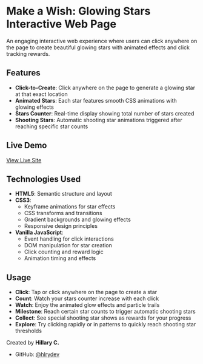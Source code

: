 # Make a Wish: Glowing Stars Interactive Web Page

An engaging interactive web experience where users can click anywhere on the page to create beautiful glowing stars with animated effects and click tracking rewards.

## Features

- **Click-to-Create**: Click anywhere on the page to generate a glowing star at that exact location
- **Animated Stars**: Each star features smooth CSS animations with glowing effects
- **Stars Counter**: Real-time display showing total number of stars created
- **Shooting Stars**: Automatic shooting star animations triggered after reaching specific star counts

## Live Demo

[View Live Site](https://hlrydev.github.io/Make_A_Wish/)

## Technologies Used

- **HTML5**: Semantic structure and layout
- **CSS3**: 
  - Keyframe animations for star effects
  - CSS transforms and transitions
  - Gradient backgrounds and glowing effects
  - Responsive design principles
- **Vanilla JavaScript**:
  - Event handling for click interactions
  - DOM manipulation for star creation
  - Click counting and reward logic
  - Animation timing and effects

## Usage

- **Click**: Tap or click anywhere on the page to create a star
- **Count**: Watch your stars counter increase with each click
- **Watch**: Enjoy the animated glow effects and particle trails
- **Milestone**: Reach certain star counts to trigger automatic shooting stars
- **Collect**: See special shooting star shows as rewards for your progress
- **Explore**: Try clicking rapidly or in patterns to quickly reach shooting star thresholds


Created by **Hillary C.**

- GitHub: [@hlrydev](https://github.com/hlrydev)
